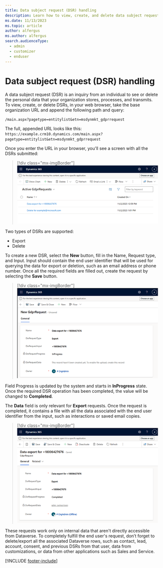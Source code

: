 ```yaml
---
title: Data subject request (DSR) handling
description: Learn how to view, create, and delete data subject requests in Dynamics 365 Customer Insights - Journeys.
ms.date: 11/13/2023
ms.topic: article
author: alfergus
ms.author: alfergus
search.audienceType: 
  - admin
  - customizer
  - enduser
---
```


# Data subject request (DSR) handling

A data subject request (DSR) is an inquiry from an individual to see or delete the personal data that your organization stores, processes, and transmits. To view, create, or delete DSRs, in your web browser, take the base organization URL and append the following path and query:

```
/main.aspx?pagetype=entitylist&etn=msdynmkt_gdprrequest
```

The full, appended URL looks like this: `https://example.crm10.dynamics.com/main.aspx?pagetype=entitylist&etn=msdynmkt_gdprrequest`

Once you enter the URL in your browser, you'll see a screen with all the DSRs submitted:

> [!div class="mx-imgBorder"]
> ![Screenshot showing all the DSRs submitted](media/list-showing-all-dsr-requests.png "Screenshot showing all the DSRs submitted")

Two types of DSRs are supported:

- Export
- Delete 

To create a new DSR, select the **New** button, fill in the Name, Request type, and Input. Input should contain the end user identifier that will be used for querying the data for export or deletion, such as an email address or phone number. Once all the required fields are filled out, create the request by selecting the **Save** button.

> [!div class="mx-imgBorder"]
> ![Screenshot showing new DSR created](media/create-new-dsr-request.png "Screenshot showing new DSR created")

Field Progress is updated by the system and starts in **InProgress** state. Once the required DSR operation has been completed, the value will be changed to **Completed**. 

The **Data** field is only relevant for **Export** requests. Once the request is completed, it contains a file with all the data associated with the end user identifier from the input, such as interactions or saved email copies.

> [!div class="mx-imgBorder"]
> ![Screenshot showing DSR export completed](media/dsr-request-export-completed.png "Screenshot showing DSR export completed")

These requests work only on internal data that aren't directly accessible from Dataverse. To completely fulfill the end user's request, don’t forget to delete/export all the associated Dataverse rows, such as contact, lead, account, consent, and previous DSRs from that user, data from customizations, or data from other applications such as Sales and Service.

[!INCLUDE [footer-include](./includes/footer-banner.md)]
